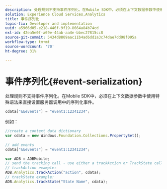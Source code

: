 ```yaml
---
description: 处理规则不支持事件序列化。在Mobile SDK中，必须在上下文数据参数中使用特殊语法来直接设置服务器调用中的序列化事件。
solution: Experience Cloud Services,Analytics
title: 事件序列化
topic-fix: Developer and implementation
uuid: a5966d05-e218-446f-9f19-8664a84b74cd
exl-id: 42ea5e0f-a69e-44ab-aa4e-bbec27815cc8
source-git-commit: 5434d8809aac11b4ad6dd1a3c74dae7dd98f095a
workflow-type: tm+mt
source-wordcount: '70'
ht-degree: 31%

---
```


# 事件序列化{#event-serialization}

处理规则不支持事件序列化。在Mobile SDK中，必须在上下文数据参数中使用特殊语法来直接设置服务器调用中的序列化事件。

```js
cdata["&&events"] = "event1:12341234";
```

例如：

```js
//create a context data dictionary 
var cdata = new Windows.Foundation.Collections.PropertySet(); 
 
// add events 
cdata["&&events"] = "event1:12341234"; 
 
var ADB = ADBMobile; 
// send the tracking call - use either a trackAction or TrackState call. 
// trackAction example: 
ADB.Analytics.trackAction("action", cdata); 
// trackState example: 
ADB.Analytics.trackState("State Name", cdata);
```
